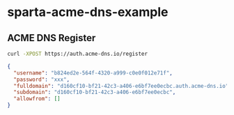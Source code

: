 # sparta-acme-dns-example

## ACME DNS Register

```sh
curl -XPOST https://auth.acme-dns.io/register
```

```json
{
  "username": "b824ed2e-564f-4320-a999-c0e0f012e71f",
  "password": "xxx",
  "fulldomain": "d160cf10-bf21-42c3-a406-e6bf7ee0ecbc.auth.acme-dns.io",
  "subdomain": "d160cf10-bf21-42c3-a406-e6bf7ee0ecbc",
  "allowfrom": []
}
```
